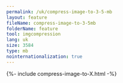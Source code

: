 ```yaml
---
permalink: /uk/compress-image-to-3-5-mb
layout: feature
fileName: compress-image-to-3-5mb
folderName: feature
tool: imgcompression
lang: uk
size: 3584
type: mb
nointernationalization: true
---
```

{%- include compress-image-to-X.html -%}
      